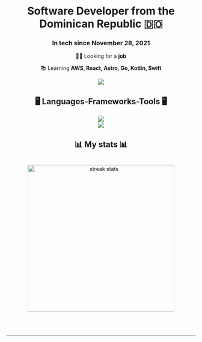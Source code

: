 <h1 align="center">
    Software Developer from the Dominican Republic 🇩🇴
</h1>
<h3 align="center">In tech since November 28, 2021</h3>
<div align="center">

   🧑‍💻 Looking for a **job**
    
   📚 Learning **AWS, React, Astro, Go, Kotlin, Swift**
</div>
<div align="center"> 
  <a href="mailto:biscenp@gmail.com">
    <img src="https://img.shields.io/badge/Gmail-333333?style=for-the-badge&logo=gmail&logoColor=red" />
  </a>
</div>

<h2 align="center">🖥️ Languages-Frameworks-Tools 🖥️</h2>
<div align="center">
    <img src="https://skillicons.dev/icons?i=html,css,javascript,vscode,github,git,figma,notion,cloudflare,docker" /><br>
    <img src="https://skillicons.dev/icons?i=c,python,flask,mysql,supabase,postgresql" /><br>
</div>

<h2 align="center">📊 My stats 📊</h2>
<br>
<div align=center>
  <img width=390 src="https://github-readme-stats.vercel.app/api?username=EssEnemiGz&theme=tokyonight" alt="streak stats"/>
</div>

<br/><br/>

<hr/>

<br/>

